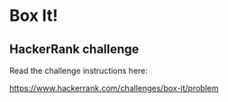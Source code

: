 # Box It!

## HackerRank challenge

Read the challenge instructions here:

https://www.hackerrank.com/challenges/box-it/problem
